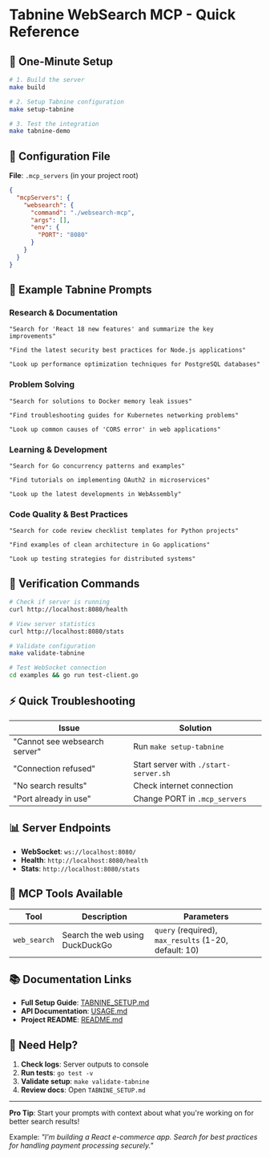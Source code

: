 # Tabnine WebSearch MCP - Quick Reference

## 🚀 One-Minute Setup

```bash
# 1. Build the server
make build

# 2. Setup Tabnine configuration
make setup-tabnine

# 3. Test the integration
make tabnine-demo
```

## 📝 Configuration File

**File**: `.mcp_servers` (in your project root)

```json
{
  "mcpServers": {
    "websearch": {
      "command": "./websearch-mcp",
      "args": [],
      "env": {
        "PORT": "8080"
      }
    }
  }
}
```

## 💬 Example Tabnine Prompts

### Research & Documentation
```
"Search for 'React 18 new features' and summarize the key improvements"

"Find the latest security best practices for Node.js applications"

"Look up performance optimization techniques for PostgreSQL databases"
```

### Problem Solving
```
"Search for solutions to Docker memory leak issues"

"Find troubleshooting guides for Kubernetes networking problems"

"Look up common causes of 'CORS error' in web applications"
```

### Learning & Development
```
"Search for Go concurrency patterns and examples"

"Find tutorials on implementing OAuth2 in microservices"

"Look up the latest developments in WebAssembly"
```

### Code Quality & Best Practices
```
"Search for code review checklist templates for Python projects"

"Find examples of clean architecture in Go applications"

"Look up testing strategies for distributed systems"
```

## 🔧 Verification Commands

```bash
# Check if server is running
curl http://localhost:8080/health

# View server statistics
curl http://localhost:8080/stats

# Validate configuration
make validate-tabnine

# Test WebSocket connection
cd examples && go run test-client.go
```

## ⚡ Quick Troubleshooting

| Issue | Solution |
|-------|----------|
| "Cannot see websearch server" | Run `make setup-tabnine` |
| "Connection refused" | Start server with `./start-server.sh` |
| "No search results" | Check internet connection |
| "Port already in use" | Change PORT in `.mcp_servers` |

## 📊 Server Endpoints

- **WebSocket**: `ws://localhost:8080/`
- **Health**: `http://localhost:8080/health`
- **Stats**: `http://localhost:8080/stats`

## 🎯 MCP Tools Available

| Tool | Description | Parameters |
|------|-------------|------------|
| `web_search` | Search the web using DuckDuckGo | `query` (required), `max_results` (1-20, default: 10) |

## 📚 Documentation Links

- **Full Setup Guide**: [TABNINE_SETUP.md](TABNINE_SETUP.md)
- **API Documentation**: [USAGE.md](USAGE.md)
- **Project README**: [README.md](README.md)

## 🚨 Need Help?

1. **Check logs**: Server outputs to console
2. **Run tests**: `go test -v`
3. **Validate setup**: `make validate-tabnine`
4. **Review docs**: Open `TABNINE_SETUP.md`

---

**Pro Tip**: Start your prompts with context about what you're working on for better search results!

Example: *"I'm building a React e-commerce app. Search for best practices for handling payment processing securely."*